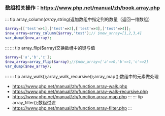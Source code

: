 <!--
 * @Author: 程英明
 * @Date: 2022-03-16 09:51:51
 * @LastEditTime: 2022-03-28 16:59:41
 * @LastEditors: 程英明
 * @Description: 
 * @FilePath: \doc-man\docs\devlang\php\getarray.md
 * QQ:504875043@qq.com
-->
###
### 数组相关操作：https://www.php.net/manual/zh/book.array.php
::: tip array_column($array,$string)返加数组中指定列的数量（返回一维数组）
```php
$array=[['test'=>1],['test'=>2],['test'=>3],['test'=>4]];
$new_array=array_column($array,'test');// $new_array=[1,2,3,4]
var_dump($new_array);
```
:::
::: tip array_flip($array)交换数组中的键与值
```php
$array=['a','b','c'];
$new_array=array_flip($array);//$new_array=['a'=>0,'b'=>1,'c'=>2]
var_dump($new_array);
``` 
:::
::: tip array_walk();array_walk_recursive();array_map();数组中的元素做处理
- https://www.php.net/manual/zh/function.array-walk.php
- https://www.php.net/manual/zh/function.array-walk-recursive.php
- https://www.php.net/manual/zh/function.array-map.php
:::
::: tip array_filter();数组过滤
- https://www.php.net/manual/zh/function.array-filter.php
:::